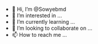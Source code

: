 - 👋 Hi, I’m @Sowyebmd
- 👀 I’m interested in ...
- 🌱 I’m currently learning ...
- 💞️ I’m looking to collaborate on ...
- 📫 How to reach me ...

<!---
Sowyebmd/Sowyebmd is a ✨ special ✨ repository because its `README.md` (this file) appears on your GitHub profile.
You can click the Preview link to take a look at your changes.
--->

